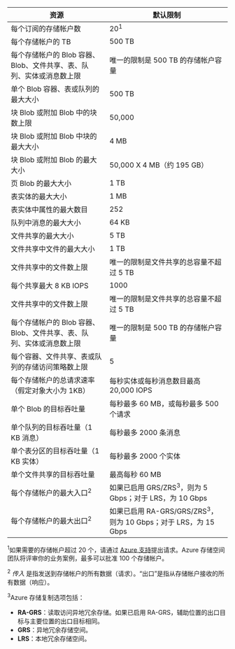 <!-- 20 每个订阅的存储帐户数, 最多 100 -->
资源|默认限制
---|---
每个订阅的存储帐户数|20<sup>1</sup>
每个存储帐户的 TB|500 TB
每个存储帐户的 Blob 容器、Blob、文件共享、表、队列、实体或消息数上限|唯一的限制是 500 TB 的存储帐户容量
单个 Blob 容器、表或队列的最大大小|500 TB
块 Blob 或附加 Blob 中的块数上限|50,000
块 Blob 或附加 Blob 中块的最大大小|4 MB
块 Blob 或附加 Blob 的最大大小|50,000 X 4 MB（约 195 GB） 
页 Blob 的最大大小 |1 TB
表实体的最大大小|1 MB
表实体中属性的最大数目|252
队列中消息的最大大小|64 KB
文件共享的最大大小|5 TB
文件共享中文件的最大大小|1 TB
文件共享中的文件数上限|唯一的限制是文件共享的总容量不超过 5 TB
每个共享最大 8 KB IOPS|1000
文件共享中的文件数上限|唯一的限制是文件共享的总容量不超过 5 TB
每个存储帐户的 Blob 容器、Blob、文件共享、表、队列、实体或消息数上限|唯一的限制是 500 TB 的存储帐户容量
每个容器、文件共享、表或队列的存储访问策略数上限|5
每个存储帐户的总请求速率（假定对象大小为 1KB）|每秒实体或每秒消息数目最高 20,000 IOPS
单个 Blob 的目标吞吐量|每秒最多 60 MB，或每秒最多 500 个请求
单个队列的目标吞吐量（1 KB 消息）|每秒最多 2000 条消息
单个表分区的目标吞吐量（1 KB 实体）|每秒最多 2000 个实体
单个文件共享的目标吞吐量|最高每秒 60 MB
每个存储帐户的最大入口<sup>2</sup> | 如果已启用 GRS/ZRS<sup>3</sup>，则为 5 Gbps；对于 LRS，为 10 Gbps
每个存储帐户的最大出口<sup>2</sup> | 如果已启用 RA-GRS/GRS/ZRS<sup>3</sup>，则为 10 Gbps；对于 LRS，为 15 Gbps

<sup>1</sup>如果需要的存储帐户超过 20 个，请通过 [Azure 支持](https://www.azure.cn/support/faq/)提出请求。Azure 存储空间团队将评审你的业务案例，最多可以批准 100 个存储帐户。

<sup>2</sup> *传入* 是指发送到存储帐户的所有数据（请求）。“出口”是指从存储帐户接收的所有数据（响应）。

<sup>3</sup>Azure 存储复制选项包括：

- **RA-GRS**：读取访问异地冗余存储。如果已启用 RA-GRS，辅助位置的出口目标与主要位置的出口目标相同。
- **GRS**：异地冗余存储空间。
- **LRS**：本地冗余存储空间。

<!---HONumber=Mooncake_0905_2016-->